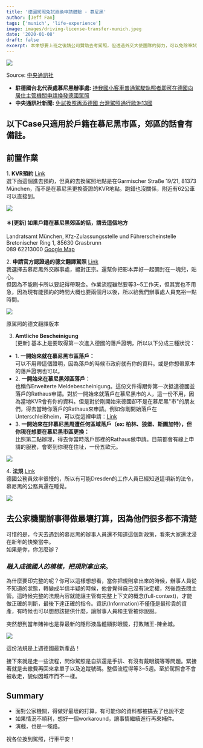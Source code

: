 ```yaml
---
title: '德國駕照免試直換申請體驗 - 慕尼黑'
author: [Jeff Fan]
tags: ['munich', 'life-experience']
image: images/driving-license-transfer-munich.jpeg
date: '2020-01-08'
draft: false
excerpt: 本來想要上班之後請公司贊助去考駕照，但透過外交大使團隊的努力，可以免除筆試與路考，直接就轉換成德國駕照。感謝我們的謝志偉大使!
---
```




![](images/ambassador.jpg)

Source: [中央通訊社](https://www.cna.com.tw/news/aipl/202001020294.aspx)

- **駐德國台北代表處慕尼黑辦事處:** [持我國小客車普通駕駛執照者即可在德國向居住主管機關申請換發德國駕照](https://www.roc-taiwan.org/demuc/post/3308.html)
- **中央通訊社新聞:** [免試換照再添德國 台灣駕照通行歐洲13國](https://www.cna.com.tw/news/aipl/202001020294.aspx)

## 以下Case只適用於戶籍在慕尼黑市區，郊區的話會有備註。

## 前置作業

1\. **KVR預約** [Link](https://www.muenchen.de/rathaus/terminvereinbarung_fs.html?&loc=FS&ct=1071898)  
選下面這個進去預約，但真的去換駕照地點是在Garmischer Straße 19/21, 81373 München，而不是在慕尼黑更換簽證的KVR地點。跑錯也沒關係，附近有62公車可以直接到。

![](https://lh4.googleusercontent.com/QAGCWjIuCNc310gAEtnvoMFZuMOCsb8YK7RSWG2gpnHObGHx-fZghepdROa3QIcb9hpTZQL9A_dN_AtryZfCY-Hlq5Zt2SNRt5jweZLJRZROXvTvAQh0vWzaEPk7dBYrFmJ0T9P_)

#### ＊\[更新\] 如果戶籍在慕尼黑郊區的話，請去這個地方

Landratsamt München, Kfz-Zulassungsstelle und Führerscheinstelle  
Bretonischer Ring 1, 85630 Grasbrunn  
089 62213000 [Google Map](https://goo.gl/maps/7C33iJiUw22DfGyo9)

2\. **申請官方認證過的德文翻譯駕照** [Link](https://www.roc-taiwan.org/uploads/sites/138/2017/02/%E7%94%B3%E8%BE%A6%E5%BE%B7%E6%96%87%E5%8F%B0%E7%81%A3%E9%A7%95%E7%85%A7%E8%AD%89%E6%98%8E1.docx)  
我選擇去慕尼黑外交辦事處，絕對正宗。還幫你把影本弄好一起彌封在一塊兒，貼心。  
但因為不能刷卡所以要記得帶現金。作業流程雖然要等3~5工作天，但其實也不用急，因為現有能預約的時間大概也要兩個月以後，所以給我們辦事處人員充裕一點時間。

![](images/license-german-translate-706x1024.jpg)

原駕照的德文翻譯版本

3. **Amtliche Bescheinigung**  
\[更新\] 基本上是要取得第一次進入德國的落戶證明，所以以下分成三種狀況：

- 1\. **一開始來就在慕尼黑市區落戶：**  
    可以不用帶這個證明，因為落戶的時候市政府就有你的資料。或是你想帶原本的落戶證明也可以。
- 2\. **一開始來在慕尼黑郊區落戶：**  
    也稱作Erweiterte Meldebescheinigung。這份文件得跟你第一次抵達德國並落戶的Rathaus申請。對於一開始來就落戶在慕尼黑市的人，這一份不用，因為當地KVR會有你的資料。但是對於剛開始來德國卻不是在慕尼黑"市"的朋友們，得去當時你落戶的Rathaus來申請。例如你剛開始落戶在Unterschleißheim，可以從這裡申請：[Link](https://www.buergerserviceportal.de/bayern/unterschleissheim/bsp_ewo_meldebestaetigung)
- 3\. **一開始來在非慕尼黑周遭任何區域落戶（ex: 柏林、狼堡、斯圖加特），但你現在想要在慕尼黑市區更換：**  
    比照第二點辦理，得去你當時落戶那裡的Rathaus做申請。目前都會有線上申請的服務，會寄到你現在住址，一份五歐元。

![](images/provement-1-710x1024.jpg)

4\. **法規** [Link](https://www.bgbl.de/xaver/bgbl/start.xav?fbclid=IwAR0PYpHE00rzDOP098-O5bLOKT36tn0kkpCOhIc99MP_SpLykkSJysutVgg#__bgbl__%2F%2F*%5B%40attr_id%3D%27bgbl119s2937.pdf%27%5D__1578046638662)  
德國公務員效率很慢的，所以有可能Dresden的工作人員已經知道這項新的法令，慕尼黑的公務員還在睡覺。

![](images/Screenshot-2020-01-08-at-14.02.37-1024x190.png)

## 去公家機關辦事得做最壞打算，因為他們很多都不清楚

可惜的是，今天去遇到的慕尼黑的辦事人員還不知道這個新政策，看來大家還沈浸在新年的快樂當中。  
如果是你，你怎麼辦？

### **_融入成德國人的模樣，把規則拿出來_**。

為什麼要印完整的呢？你可以這樣想想看，當你把規則拿出來的時候，辦事人員從不知道的狀態，轉變成半信半疑的時候，他會覺得自己沒有決定權，然後跑去問主管。這時候完整的法規內容就能讓主管有完整上下文的概念(full-context)，才能做正確的判斷，最後下達正確的指令。資訊(Information)不僅僅是最珍貴的資產，有時候也可以想想該提供什麼，讓辦事人員和主管被你說服。

突然想到當年賭神也是靠最新的隱形液晶體顯影眼鏡，打敗賭王-陳金城。

![](images/gabling-god.jpeg)

這份法規是上週德國最新產品！

接下來就是走一些流程，問你駕照是自排還是手排、有沒有戴眼鏡等等問題。緊接著就是去繳費再回來拿單子以及追蹤號碼。整個流程得等3~5週。至於駕照會不會被收走，貌似因城市而不一樣。

## Summary

- 面對公家機關，得做好最壞的打算，有可能你的資料都被搞丟了也說不定
- 如果情況不順利，想好一個workaround，讓事情繼續進行再來補件。
- 演戲，也是一條路。

祝各位換到駕照，行車平安！
